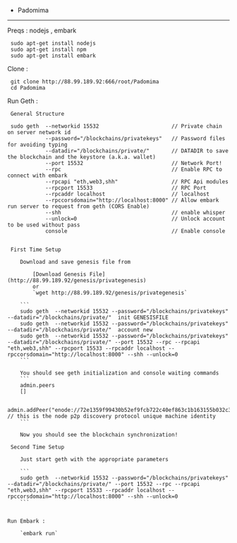  - Padomima 
 ---------------------------------------
 
 Preqs : nodejs , embark 

``` 
 sudo apt-get install nodejs 
 sudo apt-get install npm
 sudo apt-get install embark
```

 Clone : 

```
 git clone http://88.99.189.92:666/root/Padomima
 cd Padomima
```


 Run Geth :
 
     General Structure
    
     sudo geth  --networkid 15532                       // Private chain on server network id
                --password="/blockchains/privatekeys"   // Password files for avoiding typing
                --datadir="/blockchains/private/"       // DATADIR to save the blockchain and the keystore (a.k.a. wallet)
                --port 15532                            // Network Port!
                --rpc                                   // Enable RPC to connect with embark
                --rpcapi "eth,web3,shh"                 // RPC Api modules
                --rpcport 15533                         // RPC Port 
                --rpcaddr localhost                     // localhost 
                --rpccorsdomain="http://localhost:8000" // Allow embark run server to request from geth (CORS Enable)
                --shh                                   // enable whisper
                --unlock=0                              // Unlock account to be used without pass
                console                                 // Enable console

 
     First Time Setup 
        
        Download and save genesis file from 
        
            [Download Genesis File](http://88.99.189.92/genesis/privategenesis)
            or 
            `wget http://88.99.189.92/genesis/privategenesis`
            
        ```
        sudo geth  --networkid 15532 --password="/blockchains/privatekeys" --datadir="/blockchains/private/"  init GENESISFILE
        sudo geth  --networkid 15532 --password="/blockchains/privatekeys" --datadir="/blockchains/private/"  account new
        sudo geth  --networkid 15532 --password="/blockchains/privatekeys" --datadir="/blockchains/private/" --port 15532 --rpc --rpcapi "eth,web3,shh" --rpcport 15533 --rpcaddr localhost --rpccorsdomain="http://localhost:8000" --shh --unlock=0 
        ```
        
        You should see geth initialization and console waiting commands
        ```
        admin.peers
        []
        
        admin.addPeer("enode://72e1359f99430b52ef9fcb722c40ef863c1b163155b032c34d6ffef6d5b558b1f65a94e8ded0a2bcbaaf315fe946ab4a17d25adea4ebeef9e498deded25c1830@88.99.189.92:15532"); // this is the node p2p discovery protocol unique machine identity
        ```
        
        Now you should see the blockchain synchronization!
        
     Second Time Setup
        
        Just start geth with the appropriate parameters 
        
        ```
        sudo geth  --networkid 15532 --password="/blockchains/privatekeys" --datadir="/blockchains/private/" --port 15532 --rpc --rpcapi "eth,web3,shh" --rpcport 15533 --rpcaddr localhost --rpccorsdomain="http://localhost:8000" --shh --unlock=0 
        ```
        
    
    Run Embark : 
    
        `embark run`
 
 
